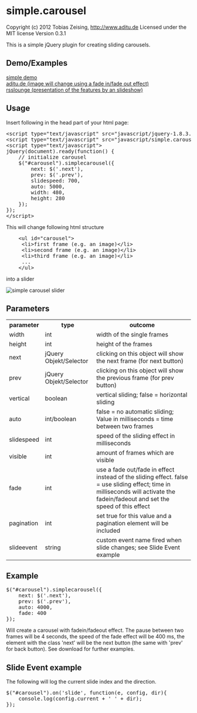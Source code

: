 simple.carousel
===============

Copyright (c) 2012 Tobias Zeising, http://www.aditu.de
Licensed under the MIT license
Version 0.3.1

This is a simple jQuery plugin for creating sliding carousels.


Demo/Examples
-------------

[simple demo](http://public.aditu.de/simple.carousel/example.html)<br />
[aditu.de (image will change using a fade in/fade out effect)](http://www.aditu.de/)<br />
[rsslounge (presentation of the features by an slideshow)](http://rsslounge.aditu.de/)<br />

Usage
-----

Insert following in the head part of your html page:

<pre>
&lt;script type="text/javascript" src="javascript/jquery-1.8.3.min.js"&gt;&lt;/script&gt; 
&lt;script type="text/javascript" src="javascript/simple.carousel.0.3.js"&gt;&lt;/script&gt; 
&lt;script type="text/javascript"&gt; 
jQuery(document).ready(function() {
	// initialize carousel
	$("#carousel").simplecarousel({
		next: $('.next'),
		prev: $('.prev'),
		slidespeed: 700,
		auto: 5000,
		width: 480,
		height: 280
	});
});
&lt;/script&gt; 
</pre>

This will change following html structure

<pre>
	&lt;ul id="carousel"&gt;
	 &lt;li&gt;first frame (e.g. an image)&lt;/li&gt;
	 &lt;li&gt;second frame (e.g. an image)&lt;/li&gt;
	 &lt;li&gt;third frame (e.g. an image)&lt;/li&gt;
	 ...
	&lt;/ul&gt;
</pre>

into a slider

![simple carousel slider](http://public.aditu.de/simple.carousel_google_code.jpg)


Parameters
----------

<table>
  <tr>
    <th>parameter</th><th>type</th><th>outcome</th>
  </tr>
  <tr>
    <td>width</td><td>int</td><td>width of the single frames</td>
  </tr>
  <tr>
    <td>height</td><td>int</td><td>height of the frames</td>
  </tr>
  <tr>
    <td>next</td><td>jQuery Objekt/Selector</td><td>clicking on this object will show the next frame (for next button)</td>
  </tr>
  <tr>
    <td>prev</td><td>jQuery Objekt/Selector</td><td>clicking on this object will show the previous frame (for prev button)</td>
  </tr>
  <tr>
    <td>vertical</td><td>boolean</td><td>vertical sliding; false = horizontal sliding</td>
  </tr>
  <tr>
    <td>auto</td><td>int/boolean</td><td>false = no automatic sliding; Value in milliseconds = time between two frames</td>
  </tr>
  <tr>
    <td>slidespeed</td><td>int</td><td>speed of the sliding effect in milliseconds</td>
  </tr>
  <tr>
    <td>visible</td><td>int</td><td>amount of frames which are visible</td>
  </tr>
  <tr>
    <td>fade</td><td>int</td><td>use a fade out/fade in effect instead of the sliding effect. false = use sliding effect; time in milliseconds will activate the fadein/fadeout and set the speed of this effect</td>
  </tr>
  <tr>
    <td>pagination</td><td>int</td><td>set true for this value and a pagination element will be included</td>
  </tr>
  <tr>
	<td>slideevent</td><td>string</td><td>custom event name fired when slide changes; see Slide Event example</td>
  </tr>
</table>


Example
-------

<pre>
$("#carousel").simplecarousel({
    next: $('.next'),
    prev: $('.prev'),
    auto: 4000,
    fade: 400
});
</pre>

Will create a carousel with fadein/fadeout effect. The pause between two frames will be 4 seconds, the speed of the fade effect will be 400 ms, the element with the class 'next' will be the next button (the same with 'prev' for back button). See download for further examples.

Slide Event example
--------
The following will log the current slide index and the direction.
<pre>
$("#carousel").on('slide', function(e, config, dir){
    console.log(config.current + ' ' + dir);
});
</pre>